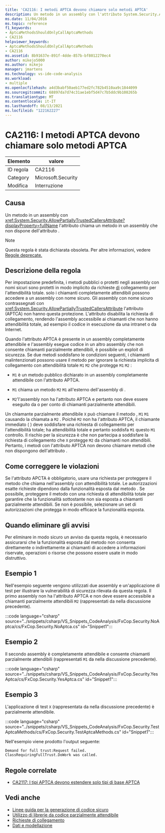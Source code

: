 ```yaml
---
title: 'CA2116: I metodi APTCA devono chiamare solo metodi APTCA'
description: Un metodo in un assembly con l'attributo System.Security.AllowPartiallyTrustedCallersAttribute chiama un metodo in un assembly che non dispone dell'attributo .
ms.date: 11/04/2016
ms.topic: reference
f1_keywords:
- AptcaMethodsShouldOnlyCallAptcaMethods
- CA2116
helpviewer_keywords:
- AptcaMethodsShouldOnlyCallAptcaMethods
- CA2116
ms.assetid: 8b91637e-891f-4dde-857b-bf8012270ec4
author: mikejo5000
ms.author: mikejo
manager: jmartens
ms.technology: vs-ide-code-analysis
ms.workload:
- multiple
ms.openlocfilehash: a4d3babf50aeb177ed2fc782b4510aa9c1844099
ms.sourcegitcommit: 68897da7d74c31ae1ebf5d47c7b5ddc9b108265b
ms.translationtype: MT
ms.contentlocale: it-IT
ms.lasthandoff: 08/13/2021
ms.locfileid: "122162227"
---
```

# <a name="ca2116-aptca-methods-should-only-call-aptca-methods"></a>CA2116: I metodi APTCA devono chiamare solo metodi APTCA

|Elemento|valore|
|-|-|
|ID regola|CA2116|
|Category|Microsoft.Security|
|Modifica|Interruzione|

## <a name="cause"></a>Causa
Un metodo in un assembly con <xref:System.Security.AllowPartiallyTrustedCallersAttribute?displayProperty=fullName> l'attributo chiama un metodo in un assembly che non dispone dell'attributo .

> [!NOTE]
> Questa regola è stata dichiarata obsoleta. Per altre informazioni, vedere [Regole deprecate.](fxcop-unported-deprecated-rules.md)

## <a name="rule-description"></a>Descrizione della regola

Per impostazione predefinita, i metodi pubblici o protetti negli assembly con nomi sicuri sono protetti in modo implicito da richieste [di](/dotnet/framework/misc/link-demands) collegamento per l'attendibilità totale. solo i chiamanti completamente attendibili possono accedere a un assembly con nome sicuro. Gli assembly con nome sicuro contrassegnati con <xref:System.Security.AllowPartiallyTrustedCallersAttribute> l'attributo (APTCA) non hanno questa protezione. L'attributo disabilita la richiesta di collegamento, rendendo l'assembly accessibile ai chiamanti che non hanno attendibilità totale, ad esempio il codice in esecuzione da una intranet o da Internet.

Quando l'attributo APTCA è presente in un assembly completamente attendibile e l'assembly esegue codice in un altro assembly che non consente chiamanti parzialmente attendibili, è possibile un exploit di sicurezza. Se due metodi soddisfano le condizioni seguenti, i chiamanti malintenzionati possono usare il metodo per ignorare la richiesta implicita di collegamento con attendibilità totale `M1` `M2` che protegge `M1` `M2` :

- `M1` è un metodo pubblico dichiarato in un assembly completamente attendibile con l'attributo APTCA.

- `M1` chiama un metodo `M2` `M1` all'esterno dell'assembly di .

- `M2`'l'assembly non ha l'attributo APTCA e pertanto non deve essere eseguito da o per conto di chiamanti parzialmente attendibili.

Un chiamante parzialmente attendibile `X` può chiamare il metodo , `M1` `M1` causando la chiamata a `M2` . Poiché `M2` non ha l'attributo APTCA, il chiamante immediato ( ) deve soddisfare una richiesta di collegamento per l'attendibilità totale; ha attendibilità totale e pertanto soddisfa `M1` questo `M1` controllo. Il rischio per la sicurezza è che non partecipa a soddisfare la richiesta di collegamento che `X` protegge `M2` da chiamanti non attendibili. Pertanto, i metodi con l'attributo APTCA non devono chiamare metodi che non dispongono dell'attributo .

## <a name="how-to-fix-violations"></a>Come correggere le violazioni
Se l'attributo APCTA è obbligatorio, usare una richiesta per proteggere il metodo che chiama nell'assembly con attendibilità totale. Le autorizzazioni esatte richieste dipendono dalla funzionalità esposta dal metodo . Se possibile, proteggere il metodo con una richiesta di attendibilità totale per garantire che la funzionalità sottostante non sia esposta a chiamanti parzialmente attendibili. Se non è possibile, selezionare un set di autorizzazioni che protegga in modo efficace la funzionalità esposta.

## <a name="when-to-suppress-warnings"></a>Quando eliminare gli avvisi
Per eliminare in modo sicuro un avviso da questa regola, è necessario assicurarsi che la funzionalità esposta dal metodo non consenta direttamente o indirettamente ai chiamanti di accedere a informazioni riservate, operazioni o risorse che possono essere usate in modo distruttivo.

## <a name="example-1"></a>Esempio 1
Nell'esempio seguente vengono utilizzati due assembly e un'applicazione di test per illustrare la vulnerabilità di sicurezza rilevata da questa regola. Il primo assembly non ha l'attributo APTCA e non deve essere accessibile a chiamanti parzialmente attendibili `M2` (rappresentati da nella discussione precedente).

:::code language="csharp" source="../snippets/csharp/VS_Snippets_CodeAnalysis/FxCop.Security.NoAptca/cs/FxCop.Security.NoAptca.cs" id="Snippet1":::

## <a name="example-2"></a>Esempio 2
Il secondo assembly è completamente attendibile e consente chiamanti parzialmente attendibili (rappresentati `M1` da nella discussione precedente).

:::code language="csharp" source="../snippets/csharp/VS_Snippets_CodeAnalysis/FxCop.Security.YesAptca/cs/FxCop.Security.YesAptca.cs" id="Snippet1":::

## <a name="example-3"></a>Esempio 3
L'applicazione di test `X` (rappresentata da nella discussione precedente) è parzialmente attendibile.

:::code language="csharp" source="../snippets/csharp/VS_Snippets_CodeAnalysis/FxCop.Security.TestAptcaMethods/cs/FxCop.Security.TestAptcaMethods.cs" id="Snippet1":::

Nell'esempio viene prodotto l'output seguente:

```txt
Demand for full trust:Request failed.
ClassRequiringFullTrust.DoWork was called.
```

## <a name="related-rules"></a>Regole correlate

- [CA2117: I tipi APTCA devono estendere solo tipi di base APTCA](../code-quality/ca2117.md)

## <a name="see-also"></a>Vedi anche

- [Linee guida per la generazione di codice sicuro](/dotnet/standard/security/secure-coding-guidelines)
- [Utilizzo di librerie da codice parzialmente attendibile](/dotnet/framework/misc/using-libraries-from-partially-trusted-code)
- [Richieste di collegamento](/dotnet/framework/misc/link-demands)
- [Dati e modellazione](/dotnet/framework/data/index)
